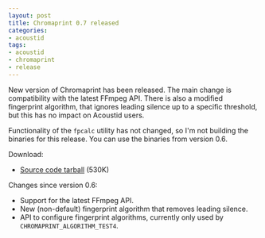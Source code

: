 ```yaml
---
layout: post
title: Chromaprint 0.7 released
categories:
- acoustid
tags:
- acoustid
- chromaprint
- release
---
```


New version of Chromaprint has been released. The main change is compatibility with the latest FFmpeg API. There is also a modified fingerprint algorithm, that ignores leading silence up to a specific threshold, but this has no impact on Acoustid users.

Functionality of the `fpcalc` utility has not changed, so I'm not building the binaries for this release. You can use the binaries from version 0.6.

Download:

* [Source code tarball](https://github.com/downloads/lalinsky/chromaprint/chromaprint-0.7.tar.gz) (530K)

Changes since version 0.6:

* Support for the latest FFmpeg API.
* New (non-default) fingerprint algorithm that removes leading silence.
* API to configure fingerprint algorithms, currently only used by `CHROMAPRINT_ALGORITHM_TEST4`.

